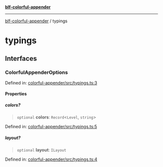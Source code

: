 [**blf-colorful-appender**](index.md)

***

[blf-colorful-appender](index.md) / typings

# typings

## Interfaces

### ColorfulAppenderOptions

Defined in: [colorful-appender/src/typings.ts:3](https://github.com/fengxinming/log-base/blob/8667f4e9ec4dc1a7959cf628998a70ef9d3209f9/packages/colorful-appender/src/typings.ts#L3)

#### Properties

##### colors?

> `optional` **colors**: `Record`\<`Level`, `string`\>

Defined in: [colorful-appender/src/typings.ts:5](https://github.com/fengxinming/log-base/blob/8667f4e9ec4dc1a7959cf628998a70ef9d3209f9/packages/colorful-appender/src/typings.ts#L5)

##### layout?

> `optional` **layout**: `ILayout`

Defined in: [colorful-appender/src/typings.ts:4](https://github.com/fengxinming/log-base/blob/8667f4e9ec4dc1a7959cf628998a70ef9d3209f9/packages/colorful-appender/src/typings.ts#L4)
